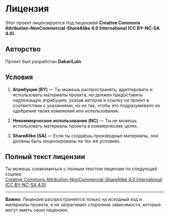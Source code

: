 # Лицензия

Этот проект лицензируется под лицензией **Creative Commons Attribution-NonCommercial-ShareAlike 4.0 International (CC BY-NC-SA 4.0)**.

## Авторство

Проект был разработан **DakariLuin**.

## Условия

1. **Атрибуция (BY)** — Ты можешь распространять, адаптировать и использовать материалы проекта, но должен предоставить надлежащую атрибуцию, указав авторов и ссылку на проект в соответствии с указаниями, но не так, чтобы это подразумевало их одобрение твоих изменений или использования.
   
2. **Некоммерческое использование (NC)** — Ты не можешь использовать материалы проекта в коммерческих целях.
   
3. **ShareAlike (SA)** — Если ты создаёшь производные материалы, они должны быть лицензированы на тех же условиях.

## Полный текст лицензии

Ты можешь ознакомиться с полным текстом лицензии по следующей ссылке:  
[Creative Commons Attribution-NonCommercial-ShareAlike 4.0 International (CC BY-NC-SA 4.0)](https://creativecommons.org/licenses/by-nc-sa/4.0/legalcode.en)

---

**Важно:** Лицензия распространяется только на исходный код и материалы проекта, и не затрагивает сторонние зависимости, которые могут иметь свою лицензию.

